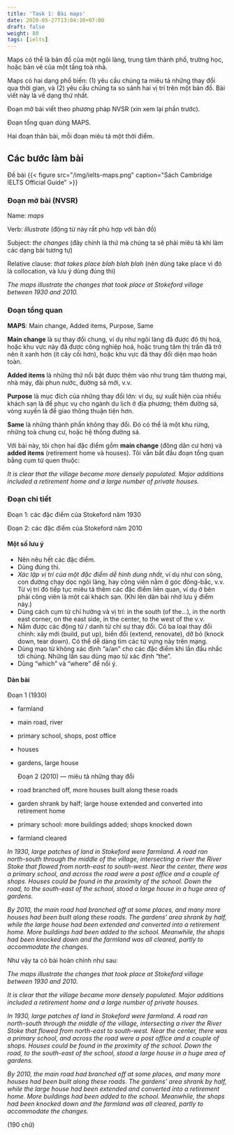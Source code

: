 ```yaml
---
title: 'Task 1: Bài maps'
date: 2020-05-27T13:04:10+07:00
draft: false
weight: 80
tags: [ielts]
---
```


Maps có thể là bản đồ của một ngôi làng, trung tâm thành phố, trường học, hoặc bản vẽ của một tầng toà nhà.

Maps có hai dạng phổ biến: (1) yêu cầu chúng ta miêu tả những thay đổi qua thời gian, và (2) yêu cầu chúng ta so sánh hai vị trí trên một bản đồ. Bài viết này là về dạng thứ nhất.

Đoạn mở bài viết theo phương pháp NVSR (xin xem lại phần trước).

Đoạn tổng quan dùng MAPS.

Hai đoạn thân bài, mỗi đoạn miêu tả một thời điểm.

## Các bước làm bài

Đề bài
{{< figure src="/img/ielts-maps.png" caption="Sách Cambridge IELTS Official Guide" >}}

### Đoạn mở bài (NVSR)

Name: _maps_

Verb: _illustrate_ (động từ này rất phù hợp với bản đồ)

Subject: _the changes_ (đây chính là thứ mà chúng ta sẽ phải miêu tả khi làm các dạng bài tương tự)

Relative clause: _that takes place blah blah blah_ (nên dùng take place vì đó là collocation, và lưu ý dùng đúng thì)

_The maps illustrate the changes that took place at Stokeford village between 1930 and 2010._

### Đoạn tổng quan

**MAPS**: Main change, Added items, Purpose, Same

**Main change** là sự thay đổi chung, ví dụ như ngôi làng đã được đô thị hoá, hoặc khu vực này đã được công nghiệp hoá, hoặc trung tâm thị trấn đã trở nên ít xanh hơn (ít cây cối hơn), hoặc khu vực đã thay đổi diện mạo hoàn toàn.

**Added items** là những thứ nổi bật được thêm vào như trung tâm thương mại, nhà máy, đài phun nước, đường sá mới, v.v.

**Purpose** là mục đích của những thay đổi lớn: ví dụ, sự xuất hiện của nhiều khách sạn là để phục vụ cho ngành du lịch ở địa phương; thêm đường sá, vòng xuyến là để giao thông thuận tiện hơn.

**Same** là những thành phần không thay đổi. Đó có thể là một khu rừng, những toà chung cư, hoặc hệ thống đường sá.

Với bài này, tôi chọn hai đặc điểm gồm **main change** (đông dân cư hơn) và **added items** (retirement home và houses). Tôi vẫn bắt đầu đoạn tổng quan bằng cụm từ quen thuộc:

_It is clear that the village became more densely populated. Major additions included a retirement home and a large number of private houses._

### Đoạn chi tiết

Đoạn 1: các đặc điểm của Stokeford năm 1930

Đoạn 2: các đặc điểm của Stokeford năm 2010

#### Một số lưu ý

- Nên nêu hết các đặc điểm.
- Dùng đúng thì.
- _Xác lập vị trí của một đặc điểm dễ hình dung nhất_, ví dụ như con sông, con đường chạy dọc ngôi làng, hay công viên nằm ở góc đông-bắc, v.v. Từ vị trí đó tiếp tục miêu tả thêm các đặc điểm liên quan, ví dụ ở bên phải công viên là một cái khách sạn. (Khi lên dàn bài nhớ lưu ý điểm này.)
- Dùng cách cụm từ chỉ hướng và vị trí: in the south (of the…), in the north east corner, on the east side, in the center, to the west of the v.v.
- Nắm được các động từ / danh từ chỉ sự thay đổi. Có ba loại thay đổi chính: xây mới (build, put up), biến đổi (extend, renovate), dỡ bỏ (knock down, tear down). Có thể dễ dàng tìm các từ vựng này trên mạng.
- Dùng mạo từ không xác định “a/an” cho các đặc điểm khi lần đầu nhắc tới chúng. Những lần sau dùng mạo từ xác định “the”.
- Dùng “which” và “where” để nối ý.

#### Dàn bài

Đoạn 1 (1930)

- farmland
- main road, river
- primary school, shops, post office
- houses
- gardens, large house

  Đoạn 2 (2010) — miêu tả những thay đổi

- road branched off, more houses built along these roads
- garden shrank by half; large house extended and converted into retirement home
- primary school: more buildings added; shops knocked down
- farmland cleared

_In 1930, large patches of land in Stokeford were farmland. A road ran north-south through the middle of the village, intersecting a river the River Stoke that flowed from north-east to south-west. Near the center, there was a primary school, and across the road were a post office and a couple of shops. Houses could be found in the proximity of the school. Down the road, to the south-east of the school, stood a large house in a huge area of gardens._

_By 2010, the main road had branched off at some places, and many more houses had been built along these roads. The gardens’ area shrank by half, while the large house had been extended and converted into a retirement home. More buildings had been added to the school. Meanwhile, the shops had been knocked down and the farmland was all cleared, partly to accommodate the changes._

Như vậy ta có bài hoàn chỉnh như sau:

_The maps illustrate the changes that took place at Stokeford village between 1930 and 2010._

_It is clear that the village became more densely populated. Major additions included a retirement home and a large number of private houses._

_In 1930, large patches of land in Stokeford were farmland. A road ran north-south through the middle of the village, intersecting a river the River Stoke that flowed from north-east to south-west. Near the center, there was a primary school, and across the road were a post office and a couple of shops. Houses could be found in the proximity of the school. Down the road, to the south-east of the school, stood a large house in a huge area of gardens._

_By 2010, the main road had branched off at some places, and many more houses had been built along these roads. The gardens’ area shrank by half, while the large house had been extended and converted into a retirement home. More buildings had been added to the school. Meanwhile, the shops had been knocked down and the farmland was all cleared, partly to accommodate the changes._

(190 chữ)
